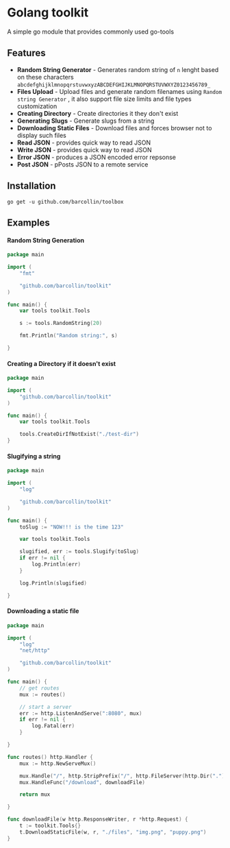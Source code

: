 # Golang toolkit

A simple go module that provides commonly used go-tools 

## Features

* **Random String Generator** - Generates random string of `n` lenght based on these characters `abcdefghijklmnopqrstuvwxyzABCDEFGHIJKLMNOPQRSTUVWXYZ0123456789_`
* **Files Upload** - Upload files and generate random filenames using `Random string Generator` , it also support file size limits and file types customization
* **Creating Directory** - Create directories it they don't exist
* **Generating Slugs** - Generate slugs from a string
* **Downloading Static Files** - Download files and forces browser not to display such files
* **Read JSON** - provides quick way to read JSON
* **Write JSON** - provides quick way to read JSON
* **Error JSON** - produces a JSON encoded error repsonse
* **Post JSON** - pPosts JSON to a remote service



## Installation

```go get -u github.com/barcollin/toolbox```

## Examples

#### Random String Generation

```go
package main

import (
	"fmt"

	"github.com/barcollin/toolkit"
)

func main() {
	var tools toolkit.Tools

	s := tools.RandomString(20)

	fmt.Println("Random string:", s)

}
```

#### Creating a Directory if it doesn't exist

```go
package main

import (
	"github.com/barcollin/toolkit"
)

func main() {
	var tools toolkit.Tools

	tools.CreateDirIfNotExist("./test-dir")
}

```

#### Slugifying a string

```go
package main

import (
	"log"

	"github.com/barcollin/toolkit"
)

func main() {
	toSlug := "NOW!!! is the time 123"

	var tools toolkit.Tools

	slugified, err := tools.Slugify(toSlug)
	if err != nil {
		log.Println(err)
	}

	log.Println(slugified)

}


```

#### Downloading a static file

```go
package main

import (
	"log"
	"net/http"

	"github.com/barcollin/toolkit"
)

func main() {
	// get routes
	mux := routes()

	// start a server
	err := http.ListenAndServe(":8080", mux)
	if err != nil {
		log.Fatal(err)
	}

}

func routes() http.Handler {
	mux := http.NewServeMux()

	mux.Handle("/", http.StripPrefix("/", http.FileServer(http.Dir("."))))
	mux.HandleFunc("/download", downloadFile)

	return mux

}

func downloadFile(w http.ResponseWriter, r *http.Request) {
	t := toolkit.Tools{}
	t.DownloadStaticFile(w, r, "./files", "img.png", "puppy.png")
}

```